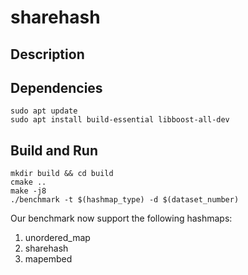 # sharehash

## Description


## Dependencies

```
sudo apt update
sudo apt install build-essential libboost-all-dev
```

## Build and Run

```
mkdir build && cd build
cmake ..
make -j8
./benchmark -t $(hashmap_type) -d $(dataset_number)
```

Our benchmark now support the following hashmaps:
1. unordered_map
2. sharehash
3. mapembed